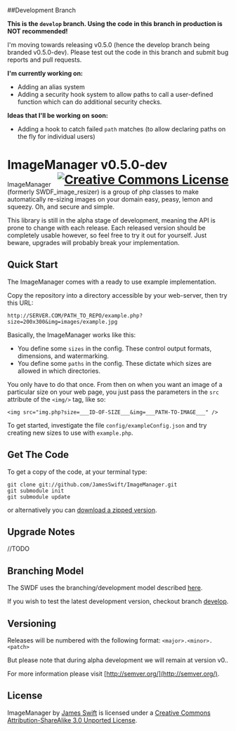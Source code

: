 ##Development Branch

**This is the `develop` branch. Using the code in this branch in production is NOT recommended!**

I'm moving towards releasing v0.5.0 (hence the develop branch being branded v0.5.0-dev). Please 
test out the code in this branch and submit bug reports and pull requests.

**I'm currently working on:**
+ Adding an alias system
+ Adding a security hook system to allow paths to call a user-defined function which can do additional security checks.

**Ideas that I'll be working on soon:**
+ Adding a hook to catch failed `path` matches (to allow declaring paths on the fly for individual users)

<h1>
ImageManager v0.5.0-dev 
<a rel="license" href="http://creativecommons.org/licenses/by-sa/3.0/deed.en_US" style="float:right;"><img alt="Creative Commons License" style="border-width:0" src="http://i.creativecommons.org/l/by-sa/3.0/88x31.png" /></a>
</h1>

ImageManager (formerly SWDF_image_resizer) is a group of php classes to make automatically 
re-sizing images on your domain easy, peasy, lemon and squeezy. Oh, and secure and simple.

This library is still in the alpha stage of development, meaning the API is prone to 
change with each release. Each released version should be completely usable however, so 
feel free to try it out for yourself. Just beware, upgrades will probably break your 
implementation.

## Quick Start

The ImageManager comes with a ready to use example implementation. 

Copy the repository into a directory accessible by your web-server, then try this URL:

`http://SERVER.COM/PATH_TO_REPO/example.php?size=200x300&img=images/example.jpg`

Basically, the ImageManager works like this:

- You define some `sizes` in the config. These control output formats, dimensions, and watermarking.
- You define some `paths` in the config. These dictate which sizes are allowed in which directories.

You only have to do that once. From then on when you want an image of a particular 
size on your web page, you just pass the parameters in the `src` attribute of the `<img/>` tag, like so:

	<img src="img.php?size=___ID-OF-SIZE___&img=___PATH-TO-IMAGE___" />

To get started, investigate the file `config/exampleConfig.json` and try creating new sizes to use with `example.php`.

## Get The Code

To get a copy of the code, at your terminal type:

    git clone git://github.com/JamesSwift/ImageManager.git
    git submodule init
    git submodule update

or alternatively you can 
[download a zipped version](https://github.com/JamesSwift/ImageManager/archive/master.zip).

## Upgrade Notes

//TODO

## Branching Model

The SWDF uses the branching/development model described 
[here](http://nvie.com/posts/a-successful-git-branching-model/).

If you wish to test the latest development version, checkout branch 
[develop](https://github.com/JamesSwift/ImageManager/tree/develop).

## Versioning

Releases will be numbered with the following format: `<major>.<minor>.<patch>`

But please note that during alpha development we will remain at version v0.*.*

For more information please visit [http://semver.org/](http://semver.org/).

## License

<span xmlns:dct="http://purl.org/dc/terms/" property="dct:title">ImageManager</span> by 
<a xmlns:cc="http://creativecommons.org/ns#" href="https://github.com/JamesSwift/ImageManager" property="cc:attributionName" rel="cc:attributionURL">James Swift</a>
 is licensed under a <a rel="license" href="http://creativecommons.org/licenses/by-sa/3.0/deed.en_US">Creative Commons Attribution-ShareAlike 3.0 Unported License</a>.
